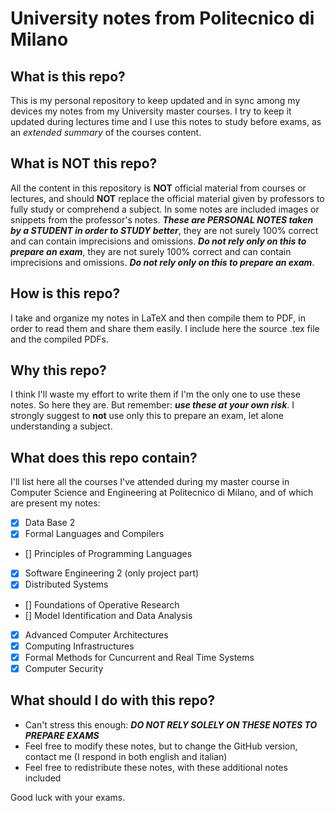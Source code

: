 # University notes from Politecnico di Milano

## What is this repo?

This is my personal repository to keep updated and in sync among my devices my
notes from my University master courses. I try to keep it updated during lectures
time and I use this notes to study before exams, as an *extended summary* of
the courses content.

## What is NOT this repo?

All the content in this repository is **NOT** official material from courses or
lectures, and should **NOT** replace the official material given by professors
to fully study or comprehend a subject. In some notes are included images or
snippets from the professor's notes.
***These are PERSONAL NOTES taken by a STUDENT in order to STUDY better***,
they are not surely 100% correct and can contain imprecisions and omissions.
***Do not rely only on this to prepare an exam***,
they are not surely 100% correct and can contain imprecisions and omissions.
***Do not rely only on this to prepare an exam***.

## How is this repo?

I take and organize my notes in LaTeX and then compile them to PDF, in order to
read them and share them easily. I include here the source .tex file and the
compiled PDFs.

## Why this repo?

I think I'll waste my effort to write them if I'm the only one to use these
notes. So here they are. But remember: ***use these at your own risk***. I
strongly suggest to **not** use only this to prepare an exam, let alone
understanding a subject.

## What does this repo contain?

I'll list here all the courses I've attended during my master course in
Computer Science and Engineering at Politecnico di Milano, and of which
are present my notes:
- [x] Data Base 2
- [x] Formal Languages and Compilers
- [] Principles of Programming Languages
- [x] Software Engineering 2 (only project part)
- [x] Distributed Systems
- [] Foundations of Operative Research
- [] Model Identification and Data Analysis
- [x] Advanced Computer Architectures
- [x] Computing Infrastructures
- [x] Formal Methods for Cuncurrent and Real Time Systems
- [x] Computer Security

## What should I do with this repo?

- Can't stress this enough: ***DO NOT RELY SOLELY ON THESE NOTES 
TO PREPARE EXAMS***
- Feel free to modify these notes, but to change the GitHub version,
contact me (I respond in both english and italian)
- Feel free to redistribute these notes, with these additional notes
included

Good luck with your exams.
